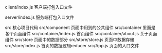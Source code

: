 client/index.js  客户端打包入口文件

server/index.js  服务端打包入口文件

src 核心项目代码
src/component  页面中用到的公共组件
src/container  里面是各个页面组件
  src/container/index.js  首页组件
  src/container/about.js  关于页面组件
src/store  页面中的数据部分
  src/store/store.js  页面中数据存储
  src/store/index.js  首页的数据逻辑reducer
src/App.js  页面的入口文件